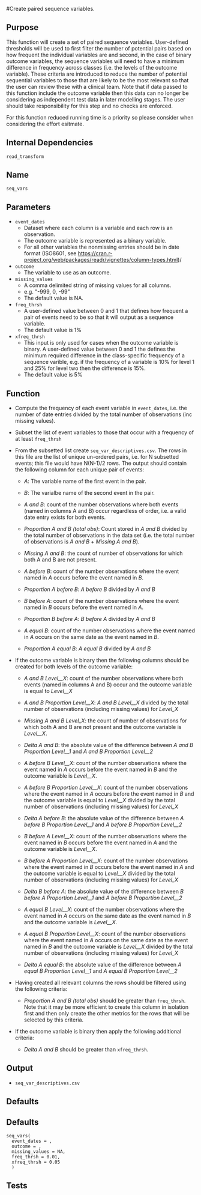 #Create paired sequence variables.

## Purpose
This function will create a set of paired sequence variables. User-defined thresholds will be used to first filter the number of potential pairs based on how frequent the individual variables are and second, in the case of binary outcome variables, the sequence variables will need to have a minimum difference in frequency across classes (i.e. the levels of the outcome variable). These criteria are introduced to reduce the number of potential sequential variables to those that are likely to be the most relevant so that the user can review these with a clinical team. Note that if data passed to this function include the outcome variable then this data can no longer be considering as independent test data in later modelling stages. The user should take responsibility for this step and no checks are enforced.

For this function reduced running time is a priority so please consider when considering the effort esitmate.

## Internal Dependencies
`read_transform`

## Name
`seq_vars`

## Parameters
* `event_dates`
  * Dataset where each column is a variable and each row is an observation.
  * The outcome variable is represented as a binary variable.
  * For all other variables the nonmissing entries should be in date format (ISO8601, see https://cran.r-project.org/web/packages/readr/vignettes/column-types.html)/
* `outcome`
    * The variable to use as an outcome.
* `missing_values`
  * A comma delimited string of missing values for all columns.
  * e.g. "-999, 0, -99"
  * The default value is NA.
* `freq_thrsh`
  * A user-defined value between 0 and 1 that defines how frequent a pair of events need to be so that it will output as a sequence variable.
  * The default value is 1%
* `xfreq_thrsh`
    * This input is only used for cases when the outcome variable is binary. A user-defined value between 0 and 1 the defines the minimum required difference in the class-specific frequency of a sequence varible, e.g. if the frequency of a variable is 10% for level 1 and 25% for level two then the difference is 15%.
    * The default value is 5%  

## Function
* Compute the frequency of each event variable in `event_dates`, i.e. the number of date entries divided by the total number of observations (inc missing values).
* Subset the list of event variables to those that occur with a frequency of at least `freq_thrsh`
* From the subsetted list create `seq_var_descriptives.csv`. The rows in this file are the list of unique un-ordered pairs, i.e. for N subsetted events; this file would have N(N-1)/2 rows. The output should contain the following column for each unique pair of events:
  * _A_: The variable name of the first event in the pair.
  * _B_: The varialbe name of the second event in the pair.
  * _A and B_: count of the number observations where both events (named in columns A and B) occur regardless of order, i.e. a valid date entry exists for both events.   
  * _Proportion A and B (total obs)_: Count stored in _A and B_ divided by the total number of observations in the data set (i.e. the total number of observations is _A and B_ + _Missing A and B_).
  * _Missing A and B_: the count of number of observations for which both A and B are not present.

  * _A before B_: count of the number observations where the event named in _A_ occurs before the event named in _B_.  
  * _Proportion A before B_: _A before B_ divided by _A and B_

  * _B before A_: count of the number observations where the event named in _B_ occurs before the event named in _A_.  
  * _Proportion B before A_: _B before A_ divided by _A and B_

  * _A equal B_: count of the number observations where the event named in _A_ occurs on the same date as the event named in _B_.  
  * _Proportion A equal B_: _A equal B_ divided by _A and B_

* If the outcome variable is binary then the following columns should be created for both levels of the outcome variable:
  * _A and B Level__X_: count of the number observations where both events (named in columns A and B) occur and the outcome variable is equal to _Level__X_
  * _A and B Proportion Level__X_: _A and B Level__X_ divided by the total number of observations (including missing values) for _Level_X_
  * _Missing A and B Level_X_: the count of number of observations for which both A and B are not present and the outcome variable is _Level__X_.
  * _Delta A and B_: the absolute value of the difference between _A and B Proportion Level__1_ and _A and B Proportion Level__2_

  * _A before B Level__X_: count of the number observations where the event named in _A_ occurs before the event named in _B_ and the outcome variable is _Level__X_.
  * _A before B Proportion Level__X_: count of the number observations where the event named in _A_ occurs before the event named in _B_ and the outcome variable is equal to _Level__X_ divided by the total number of observations (including missing values) for _Level_X_
  * _Delta A before B_: the absolute value of the difference between _A before B Proportion Level__1_ and _A before B Proportion Level__2_
  * _B before A Level__X_: count of the number observations where the event named in _B_ occurs before the event named in _A_ and the outcome variable is _Level__X_.
  * _B before A Proportion Level__X_: count of the number observations where the event named in _B_ occurs before the event named in _A_ and the outcome variable is equal to _Level__X_ divided by the total number of observations (including missing values) for _Level_X_
  * _Delta B before A_: the absolute value of the difference between _B before A Proportion Level__1_ and _A before B Proportion Level__2_
  * _A equal B Level__X_: count of the number observations where the event named in _A_ occurs on the same date as the event named in _B_ and the outcome variable is _Level__X_.
  * _A equal B Proportion Level__X_: count of the number observations where the event named in _A_ occurs on the same date as the event named in _B_ and the outcome variable is _Level__X_ divided by the total number of observations (including missing values) for _Level_X_
  * _Delta A equal B_: the absolute value of the difference between _A equal B Proportion Level__1_ and _A equal B Proportion Level__2_
* Having created all relevant columns the rows should be filtered using the following criteria:
  * _Proportion A and B (total obs)_ should be greater than `freq_thrsh`. Note that it may be more efficient to create this column in isolation first and then only create the other metrics for the rows that will be selected by this criteria.
* If the outcome variable is binary then apply the following additional criteria:
  *  _Delta A and B_ should be greater than `xfreq_thrsh`.

## Output
* `seq_var_descriptives.csv`
## Defaults
## Defaults
```
seq_vars(
  event_dates = ,
  outcome = ,
  missing_values = NA,
  freq_thrsh = 0.01,
  xfreq_thrsh = 0.05
  )
```  
## Tests
